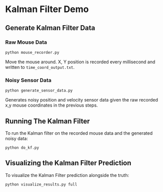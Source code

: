 # Kalman Filter Demo

## Generate Kalman Filter Data

### Raw Mouse Data

```
python mouse_recorder.py
```

Move the mouse around. X, Y position is recorded every millisecond and written to `time_coord_output.txt`.

### Noisy Sensor Data

```
python generate_sensor_data.py
```

Generates noisy position and velocity sensor data given the raw recorded x,y mouse coordinates in the previous steps.

## Running The Kalman Filter

To run the Kalman filter on the recorded mouse data and the generated noisy data:

```
python do_kf.py
```

## Visualizing the Kalman Filter Prediction

To visualize the Kalman Filter prediction alongside the truth:

```
python visualize_results.py full
```